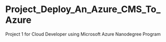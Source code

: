 # Project_Deploy_An_Azure_CMS_To_Azure
Project 1 for Cloud Developer using Microsoft Azure Nanodegree Program
